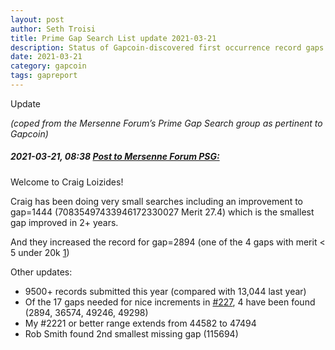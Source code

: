 ```yaml
---
layout: post
author: Seth Troisi
title: Prime Gap Search List update 2021-03-21
description: Status of Gapcoin-discovered first occurrence record gaps and merit improvements submitted to the Prime gap list
date: 2021-03-21
category: gapcoin
tags: gapreport
---
```


Update

*(coped from the Mersenne Forum’s Prime Gap Search group as pertinent to Gapcoin)*

##### 2021-03-21, 08:38 [Post to Mersenne Forum PSG:](https://www.mersenneforum.org/showpost.php?p=574265&postcount=235)


Welcome to Craig Loizides!

Craig has been doing very small searches including an improvement to gap=1444 (70835497433946172330027 Merit 27.4) which is the smallest gap improved in 2+ years.

And they increased the record for gap=2894 (one of the 4 gaps with merit < 5 under 20k [1](https://www.mersenneforum.org/showpost.php?p=571747&postcount=227))

Other updates:

- 9500+ records submitted this year (compared with 13,044 last year)
- Of the 17 gaps needed for nice increments in [#227](https://www.mersenneforum.org/showpost.php?p=571747&postcount=227), 4 have been found (2894, 36574, 49246, 49298)
- My #2221 or better range extends from 44582 to 47494
- Rob Smith found 2nd smallest missing gap (115694)

